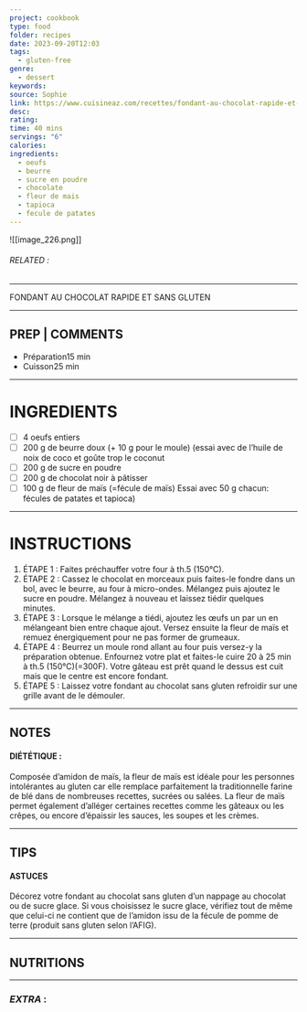 ```yaml
---
project: cookbook
type: food
folder: recipes
date: 2023-09-20T12:03
tags:
  - gluten-free
genre:
  - dessert
keywords: 
source: Sophie
link: https://www.cuisineaz.com/recettes/fondant-au-chocolat-rapide-et-sans-gluten-76002.aspx#PAB76JWl4LzYlPkl.99
desc: 
rating: 
time: 40 mins
servings: "6"
calories: 
ingredients:
  - oeufs
  - beurre
  - sucre en poudre
  - chocolate
  - fleur de mais
  - tapioca
  - fecule de patates
---
```


![[image_226.png]]
###### *RELATED* : 
---
FONDANT AU CHOCOLAT RAPIDE ET SANS GLUTEN

---
## PREP | COMMENTS

- Préparation15 min
- Cuisson25 min

---
# INGREDIENTS

- [ ] 4 oeufs entiers
- [ ] 200 g de beurre doux (+ 10 g pour le moule) (essai avec de l’huile de noix de coco et goûte trop le coconut
- [ ] 200 g de sucre en poudre
- [ ] 200 g de chocolat noir à pâtisser
- [ ] 100 g de fleur de maïs (=fécule de maïs) Essai avec 50 g chacun: fécules de patates et tapioca)

---
# INSTRUCTIONS

1. ÉTAPE 1 : Faites préchauffer votre four à th.5 (150°C).
2. ÉTAPE 2 : Cassez le chocolat en morceaux puis faites-le fondre dans un bol, avec le beurre, au four à micro-ondes. Mélangez puis ajoutez le sucre en poudre. Mélangez à nouveau et laissez tiédir quelques minutes.
3. ÉTAPE 3 : Lorsque le mélange a tiédi, ajoutez les œufs un par un en mélangeant bien entre chaque ajout. Versez ensuite la fleur de maïs et remuez énergiquement pour ne pas former de grumeaux.
4. ÉTAPE 4 : Beurrez un moule rond allant au four puis versez-y la préparation obtenue. Enfournez votre plat et faites-le cuire 20 à 25 min à th.5 (150°C)(=300F). Votre gâteau est prêt quand le dessus est cuit mais que le centre est encore fondant.
5. ÉTAPE 5 : Laissez votre fondant au chocolat sans gluten refroidir sur une grille avant de le démouler.

---
## NOTES

#### DIÉTÉTIQUE :

Composée d’amidon de maïs, la fleur de maïs est idéale pour les personnes intolérantes au gluten car elle remplace parfaitement la traditionnelle farine de blé dans de nombreuses recettes, sucrées ou salées. La fleur de maïs permet également d’alléger certaines recettes comme les gâteaux ou les crêpes, ou encore d’épaissir les sauces, les soupes et les crèmes.

---
## TIPS

#### ASTUCES

Décorez votre fondant au chocolat sans gluten d’un nappage au chocolat ou de sucre glace. Si vous choisissez le sucre glace, vérifiez tout de même que celui-ci ne contient que de l’amidon issu de la fécule de pomme de terre (produit sans gluten selon l’AFIG).


---
## NUTRITIONS



---
### *EXTRA* :



